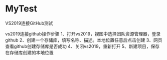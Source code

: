 # MyTest
VS2019连接GitHub测试

vs2019连接github操作步骤
1、打开vs2019，视图中选择团队资源管理器，登录github
2、创建一个存储库，填写名称、描述。本地位置任意后点击创建
3、网页查看github创建存储库是否成功
4、关闭vs2019，重新打开
5、新建项目，保存在存储库创建的本地位置
